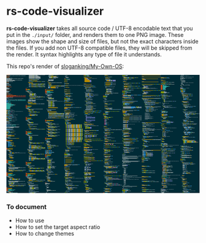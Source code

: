 # rs-code-visualizer

**rs-code-visualizer** takes all source code / UTF-8 encodable text that you put in the ``./input/`` folder, and renders them to one PNG image. These images show the shape and size of files, but not the exact characters inside the files. If you add non UTF-8 compatible files, they will be skipped from the render. It syntax highlights any type of file it understands.

This repo's render of [sloganking/My-Own-OS](https://github.com/sloganking/My-Own-OS/tree/6e555c05ce46dcc13904eb41cc4b3ccde61032b5):
 
![](./assets/code.png)




### To document

- How to use
- How to set the target aspect ratio
- How to change themes
